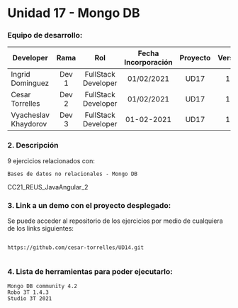 # Unidad 17 -  Mongo DB 

### Equipo de desarrollo:

| Developer | Rama | Rol | Fecha Incorporación | Proyecto | Versión |
| --- | :---:  | :---:  | :---:  | :---: | :---:  |
| Ingrid Dominguez | Dev 1 | FullStack Developer | 01/02/2021 | UD17  | 1.0  |
| Cesar Torrelles | Dev 2 | FullStack Developer | 01/02/2021 | UD17  | 1.0  | 
| Vyacheslav Khaydorov | Dev 3 | FullStack Developer| 01-02-2021 | UD17  | 1.0  |

###   2. Descripción

9 ejercicios  relacionados con:
```
Bases de datos no relacionales - Mongo DB
```
CC21_REUS_JavaAngular_2

###  3. Link a un demo con el proyecto desplegado:

Se puede acceder al repositorio de los ejercicios por medio de cualquiera de los links siguientes:
```

https://github.com/cesar-torrelles/UD14.git


```
###   4. Lista de herramientas para poder ejecutarlo:
```
Mongo DB community 4.2
Robo 3T 1.4.3
Studio 3T 2021
```



